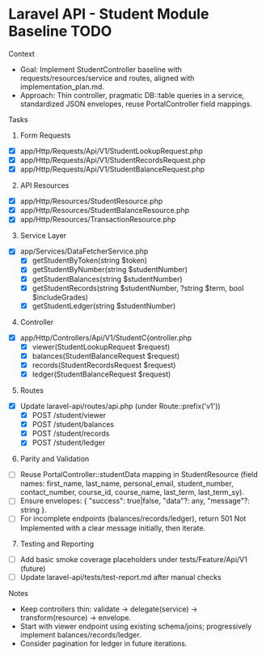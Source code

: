 # Laravel API - Student Module Baseline TODO

Context
- Goal: Implement StudentController baseline with requests/resources/service and routes, aligned with implementation_plan.md.
- Approach: Thin controller, pragmatic DB::table queries in a service, standardized JSON envelopes, reuse PortalController field mappings.

Tasks
1) Form Requests
- [x] app/Http/Requests/Api/V1/StudentLookupRequest.php
- [x] app/Http/Requests/Api/V1/StudentRecordsRequest.php
- [x] app/Http/Requests/Api/V1/StudentBalanceRequest.php

2) API Resources
- [x] app/Http/Resources/StudentResource.php
- [x] app/Http/Resources/StudentBalanceResource.php
- [x] app/Http/Resources/TransactionResource.php

3) Service Layer
- [x] app/Services/DataFetcherService.php
  - [x] getStudentByToken(string $token)
  - [x] getStudentByNumber(string $studentNumber)
  - [x] getStudentBalances(string $studentNumber)
  - [x] getStudentRecords(string $studentNumber, ?string $term, bool $includeGrades)
  - [x] getStudentLedger(string $studentNumber)

4) Controller
- [x] app/Http/Controllers/Api/V1/StudentC{ontroller.php
  - [x] viewer(StudentLookupRequest $request)
  - [x] balances(StudentBalanceRequest $request)
  - [x] records(StudentRecordsRequest $request)
  - [x] ledger(StudentBalanceRequest $request)

5) Routes
- [x] Update laravel-api/routes/api.php (under Route::prefix('v1'))
  - [x] POST /student/viewer
  - [x] POST /student/balances
  - [x] POST /student/records
  - [x] POST /student/ledger

6) Parity and Validation
- [ ] Reuse PortalController::studentData mapping in StudentResource (field names: first_name, last_name, personal_email, student_number, contact_number, course_id, course_name, last_term, last_term_sy).
- [ ] Ensure envelopes: { "success": true|false, "data"?: any, "message"?: string }.
- [ ] For incomplete endpoints (balances/records/ledger), return 501 Not Implemented with a clear message initially, then iterate.

7) Testing and Reporting
- [ ] Add basic smoke coverage placeholders under tests/Feature/Api/V1 (future)
- [ ] Update laravel-api/tests/test-report.md after manual checks

Notes
- Keep controllers thin: validate → delegate(service) → transform(resource) → envelope.
- Start with viewer endpoint using existing schema/joins; progressively implement balances/records/ledger.
- Consider pagination for ledger in future iterations.
